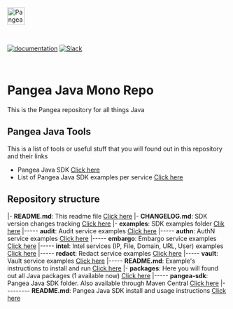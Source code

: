 <p>
  <br />
  <a href="https://pangea.cloud?utm_source=github&utm_medium=java-sdk" target="_blank" rel="noopener noreferrer">
    <img src="https://pangea-marketing.s3.us-west-2.amazonaws.com/pangea-color.svg" alt="Pangea Logo" height="40" />
  </a>
  <br />
</p>

<p>
<br />

[![documentation](https://img.shields.io/badge/documentation-pangea-blue?style=for-the-badge&labelColor=551B76)](https://pangea.cloud/docs/sdk/java/)
[![Slack](https://img.shields.io/badge/Slack-4A154B?style=for-the-badge&logo=slack&logoColor=white)](https://pangea.cloud/join-slack/)

<br />
</p>

# Pangea Java Mono Repo
This is the Pangea repository for all things Java

## Pangea Java Tools

This is a list of tools or useful stuff that you will found out in this repository and their links

- Pangea Java SDK [Click here](/packages/pangea-sdk)
- List of Pangea Java SDK examples per service [Click here](/examples)

## Repository structure

|- **README.md**: This readme file [Click here](/README.md)
|- **CHANGELOG.md**: SDK version changes tracking [Click here](/CHANGELOG.md)
|- **examples**: SDK examples folder [Clik here](/examples)
|----- **audit**: Audit service examples [Click here](/examples/audit)
|----- **authn**: AuthN service examples [Click here](/examples/authn)
|----- **embargo**: Embargo service examples [Click here](/examples/embargo)
|----- **intel**: Intel services (IP, File, Domain, URL, User) examples [Click here](/examples/intel)
|----- **redact**: Redact service examples [Click here](/examples/redact)
|----- **vault**: Vault service examples [Click here](/examples/vault)
|----- **README.md**: Example's instructions to install and run [Click here](/examples/README.md)
|- **packages**: Here you will found out all Java packages (1 available now) [Click here](/packages)
|----- **pangea-sdk**: Pangea Java SDK folder. Also available through Maven Central [Click here](/packages/pangea-sdk)
|--------- **README.md**: Pangea Java SDK install and usage instructions [Click here](/packages/pangea-sdk/README.md)

